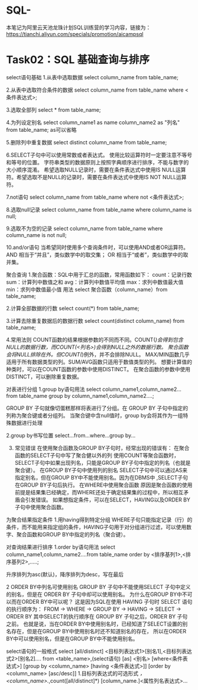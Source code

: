 # SQL-
本笔记为阿里云天池龙珠计划SQL训练营的学习内容，链接为：https://tianchi.aliyun.com/specials/promotion/aicampsql
# Task02：SQL 基础查询与排序

select语句基础
1.从表中选取数据
select column_name from table_name;

2.从表中选取符合条件的数据
select column_name from table_name
where <条件表达式>;

3.选取全部列
select * from table_name;

4.为列设定别名
select column_name1 as name
       column_name2 as "列名"
from table_name;
as可以省略

5.删除列中重复数据
select distinct column_name from table_name;

6.SELECT子句中可以使用常数或者表达式。
使用比较运算符时一定要注意不等号和等号的位置。
字符串类型的数据原则上按照字典顺序进行排序，不能与数字的大小顺序混淆。
希望选取NULL记录时，需要在条件表达式中使用IS NULL运算符。希望选取不是NULL的记录时，需要在条件表达式中使用IS NOT NULL运算符。

7.not语句
select column_name from table_name
where not <条件表达式>;

8.选取null记录
select column_name from table_name
where column_name is null;

9.选取不为空的记录
select column_name from table_name
where column_name is not null;

10.and/or语句
当希望同时使用多个查询条件时，可以使用AND或者OR运算符。
AND 相当于“并且”，类似数学中的取交集；
OR 相当于“或者”，类似数学中的取并集。

聚合查询
1.聚合函数：SQL中用于汇总的函数，常用函数如下：
count：记录行数
sum：计算列中数值之和
avg：计算列中数值平均值
max：求列中数值最大值
min：求列中数值最小值
用法
select 聚合函数（column_name）from table_name;

2.计算全部数据的行数
select count(*) from table_name;

3.计算去除重复数据后的数据行数
select count(distinct column_name) from table_name;

4.常用法则
COUNT函数的结果根据参数的不同而不同。COUNT(*)会得到包含NULL的数据行数，而COUNT(<列名>)会得到NULL之外的数据行数。
聚合函数会将NULL排除在外。但COUNT(*)例外，并不会排除NULL。
MAX/MIN函数几乎适用于所有数据类型的列。SUM/AVG函数只适用于数值类型的列。
想要计算值的种类时，可以在COUNT函数的参数中使用DISTINCT。
在聚合函数的参数中使用DISTINCT，可以删除重复数据。

对表进行分组
1.group by语句用法
select column_name1,column_name2... from table_name
group by column_name1,column_name2....;

GROUP BY 子句就像切蛋糕那样将表进行了分组。在 GROUP BY 子句中指定的列称为聚合键或者分组列。
当聚合键中含null值时，group by会将其作为一组特殊数据进行处理

2.group by书写位置
select...from...where...group by...

3. 常见错误
在使用聚合函数及GROUP BY子句时，经常出现的错误有：
在聚合函数的SELECT子句中写了聚合健以外的列 使用COUNT等聚合函数时，SELECT子句中如果出现列名，只能是GROUP BY子句中指定的列名（也就是聚合键）。
在GROUP BY子句中使用列的别名 SELECT子句中可以通过AS来指定别名，但在GROUP BY中不能使用别名。因为在DBMS中 ,SELECT子句在GROUP BY子句后执行。
在WHERE中使用聚合函数 原因是聚合函数的使用前提是结果集已经确定，而WHERE还处于确定结果集的过程中，所以相互矛盾会引发错误。 
如果想指定条件，可以在SELECT，HAVING以及ORDER BY子句中使用聚合函数。

为聚合结果指定条件
1.用having得到特定分组
WHERE子句只能指定记录（行）的条件，而不能用来指定组的条件，HAVING子句用于对分组进行过滤，可以使用数字、聚合函数和GROUP BY中指定的列名（聚合键）。

对查询结果进行排序
1.order by语句用法
select column_name1,column_name2....from table_name
order by <排序基列1>,<排序基列2>,.....;

升序排列为asc(默认)，降序排列为desc，写在最后

2 ORDER BY中列名可使用别名
GROUP BY 子句中不能使用SELECT 子句中定义的别名，但是在 ORDER BY 子句中却可以使用别名。
为什么在GROUP BY中不可以而在ORDER BY中可以呢？
这是因为SQL在使用 HAVING 子句时 SELECT 语句的执行顺序为：
FROM → WHERE → GROUP BY → HAVING → SELECT → ORDER BY
其中SELECT的执行顺序在 GROUP BY 子句之后，ORDER BY 子句之前。
也就是说，当在ORDER BY中使用别名时，已经知道了SELECT设置的别名存在，但是在GROUP BY中使用别名时还不知道别名的存在，
所以在ORDER BY中可以使用别名，但是在GROUP BY中不能使用别名。

select语句的一般格式
select [all/distinct] <目标列表达式1>[别名1],<目标列表达式2>[别名2]....
from <table_name>,(select语句) [as] <别名>
[where<条件表达式>]
[group by <column_name> [having <条件表达式>]]
[order by <column_name> [asc/desc]]
1.目标列表达式的可选形式
*，<column_name>.*,count([all/distinct]*)
[column_name.]<属性列名表达式>...

